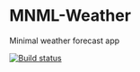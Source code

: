 # MNML-Weather

Minimal weather forecast app

[![Build status](https://build.appcenter.ms/v0.1/apps/b5173c84-afb5-4b06-b459-ed3bac843b2f/branches/dev/badge)](https://appcenter.ms)

